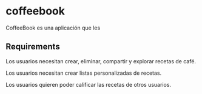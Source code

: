 # coffeebook

CoffeeBook es una aplicación que les

## Requirements

Los usuarios necesitan crear, eliminar, compartir y explorar recetas de café.

Los usuarios necesitan crear listas personalizadas de recetas.

Los usuarios quieren poder calificar las recetas de otros usuarios.

